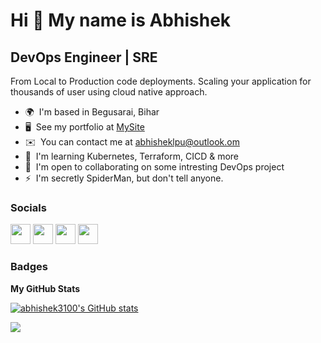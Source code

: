 Hi 👋 My name is Abhishek
=========================

DevOps Engineer | SRE
---------------------

From Local to Production code deployments. Scaling your application for thousands of user using cloud native approach.

* 🌍  I'm based in Begusarai, Bihar
* 🖥️  See my portfolio at [MySite](http://abhishekx.me)
* ✉️  You can contact me at [abhisheklpu@outlook.om](mailto:abhisheklpu@outlook.om)
* 🧠  I'm learning Kubernetes, Terraform, CICD & more
* 🤝  I'm open to collaborating on some intresting DevOps project
* ⚡  I'm secretly SpiderMan, but don't tell anyone.


### Socials

<p align="left"> <a href="https://www.facebook.com/iamabhee" target="_blank" rel="noreferrer"><img src="https://raw.githubusercontent.com/danielcranney/readme-generator/main/public/icons/socials/facebook.svg" width="32" height="32" /></a> <a href="https://www.github.com/abhishek3100" target="_blank" rel="noreferrer"><img src="https://raw.githubusercontent.com/danielcranney/readme-generator/main/public/icons/socials/github.svg" width="32" height="32" /></a> <a href="http://www.instagram.com/abhishek.kx" target="_blank" rel="noreferrer"><img src="https://raw.githubusercontent.com/danielcranney/readme-generator/main/public/icons/socials/instagram.svg" width="32" height="32" /></a> <a href="https://www.linkedin.com/in/abhishekk12" target="_blank" rel="noreferrer"><img src="https://raw.githubusercontent.com/danielcranney/readme-generator/main/public/icons/socials/linkedin.svg" width="32" height="32" /></a></p>

### Badges

<b>My GitHub Stats</b>

<a href="http://www.github.com/abhishek3100"><img src="https://github-readme-stats.vercel.app/api?username=abhishek3100&show_icons=true&hide=&count_private=true&title_color=0891b2&text_color=ffffff&icon_color=0891b2&bg_color=1c1917&hide_border=true&show_icons=true" alt="abhishek3100's GitHub stats" /></a>

<a href="http://www.github.com/abhishek3100"><img src="https://github-readme-streak-stats.herokuapp.com/?user=abhishek3100&stroke=ffffff&background=1c1917&ring=0891b2&fire=0891b2&currStreakNum=ffffff&currStreakLabel=0891b2&sideNums=ffffff&sideLabels=ffffff&dates=ffffff&hide_border=true" /></a>
